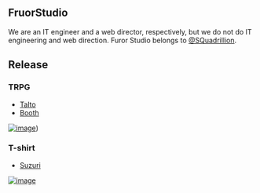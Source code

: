 ## FruorStudio

We are an IT engineer and a web director, respectively, but we do not do IT engineering and web direction. Furor Studio belongs to [@SQuadrillion](https://github.com/SQuadrillion).

## Release 

### TRPG

- [Talto](https://talto.cc/users/NnACZXCGAUP7USJlLb1cKogWXnZ2)
- [Booth](https://fruor-studio.booth.pm/)

[![image](https://user-images.githubusercontent.com/7000978/235330648-44751f6e-02bc-48cb-87df-fc7805742bb5.png)]([https://talto.cc/](https://talto.cc/users/NnACZXCGAUP7USJlLb1cKogWXnZ2)))

### T-shirt

- [Suzuri](https://suzuri.jp/FruorWorks)

[![image](https://user-images.githubusercontent.com/7000978/235330598-da202bce-7b69-427d-8049-db9aea2c29d2.png)](https://suzuri.jp/FruorWorks)

